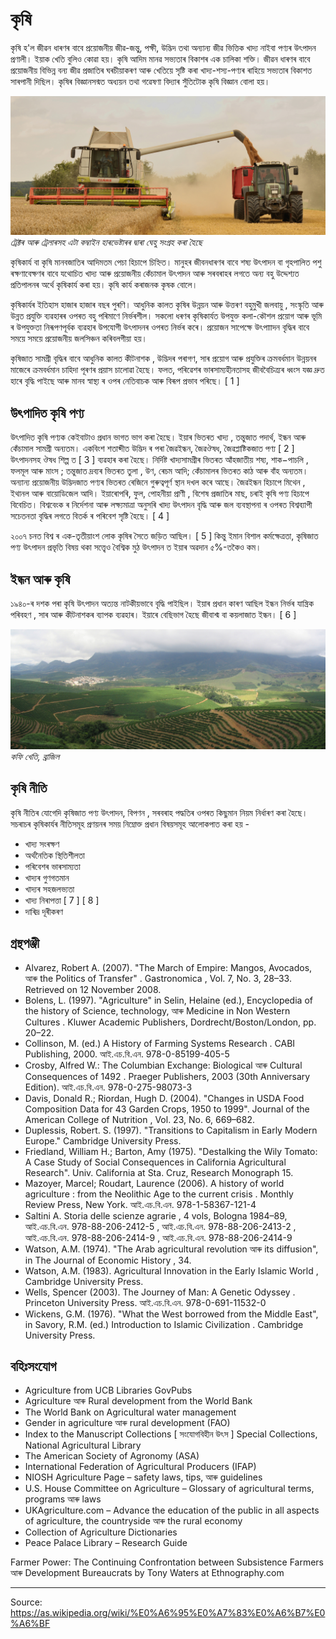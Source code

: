# কৃষি

কৃষি হ'ল জীৱন ধাৰণৰ বাবে প্ৰয়োজনীয় জীৱ-জন্তু, পক্ষী, উদ্ভিদ তথা অন্যান্য জীৱ ভিত্তিক খাদ্য নাইবা পণ্যৰ উৎপাদন প্ৰণালী। ইয়াক খেতি বুলিও কোৱা হয়। কৃষি আদিম মানৱ সভ্যতাৰ বিকাশৰ এক চালিকা শক্তি। জীৱন ধাৰণৰ বাবে প্ৰয়োজনীয় বিভিন্ন বন্য জীৱ প্ৰজাতিৰ ঘৰচীয়াকৰণ আৰু খেতিয়ে সৃষ্টি কৰা খাদ্য-শস্য-পণ্যৰ ৰাহিয়ে সভ্যতাৰ বিকাশত সাৰপানী দিছিল। কৃষিৰ বিজ্ঞানসন্মত অধ্যয়ন তথা গৱেষণা বিদ্যাৰ সুঁতিটোক কৃষি বিজ্ঞান বোলা হয়।

![](../../images/7ffe3509d34038c3.jpg)
*ট্ৰেক্টৰ আৰু ট্ৰেলাৰসহ এটা কম্বাইন হাৰভেষ্টাৰৰ দ্বাৰা ঘেহু সংগ্ৰহ কৰা হৈছে*

কৃষিকাৰ্য বা কৃষি মানবজাতিৰ আদিমতম পেচা হিচাপে চিহ্নিত। মানুহৰ জীবনধাৰণৰ বাবে শষ্য উৎপাদন বা গৃহপালিত পশু ৰক্ষণাবেক্ষণৰ বাবে যথোচিত খাদ্য আৰু প্ৰয়োজনীয় কেঁচামাল উৎপাদন আৰু সৰবৰাহৰ লগতে অন্য বহু উদ্দেশ্যত প্ৰতিপালনৰ অৰ্থে কৃষিকাৰ্য কৰা হয়। কৃষি কাৰ্য কৰাজনক কৃষক বোলে।

কৃষিকাৰ্যৰ ইতিহাস হাজাৰ হাজাৰ বছৰ পুৰণি। আধুনিক কালত কৃষিৰ উন্নয়ন আৰু উত্তৰণ বহুমুখী জলবায়ু , সংস্কৃতি আৰু উন্নত প্ৰযুক্তি ব্যৱহাৰৰ ওপৰত বহু পৰিমাণে নিৰ্ভৰশীল। সকলো ধৰণৰ কৃষিকাৰ্যত উপযুক্ত কলা-কৌশল প্ৰয়োগ আৰু ভূমি ৰ উপযুক্ততা নিৰূপণপূৰ্বক ব্যৱহাৰ উপযোগী উৎপাদনৰ ওপৰত নিৰ্ভৰ কৰে। প্ৰয়োজন সাপেক্ষে উৎপাাাদন বৃদ্ধিৰ বাবে সময়ে সময়ে প্ৰয়োজনীয় জলসিঞ্চন কৰিবলগীয়া হয়।

কৃষিজাত সামগ্ৰী বৃদ্ধিৰ বাবে আধুনিক কালত কীটনাশক , উদ্ভিদৰ পৰাগণ, সাৰ প্ৰয়োগ আৰু প্ৰযুক্তিৰ ক্ৰমবৰ্ধমান উন্নয়নৰ মাজেৰে ক্ৰমবৰ্ধমান চাহিদা পূৰণৰ প্ৰয়াস চালোৱা হৈছে। ফলত, পৰিৱেশৰ ভাৰসাম্যহীনতাসহ জীববৈচিত্ৰ্যৰ ধ্বংস যজ্ঞ দ্ৰুত হাৰে বৃদ্ধি পাইছে আৰু মানব স্বাস্থ্য ৰ ওপৰ নেতিবাচক আৰু বিৰূপ প্ৰভাব পৰিছে। [ 1 ]

## উৎপাদিত কৃষি পণ্য

উৎপাদিত কৃষি পণ্যক কেইবাটাও প্ৰধান ভাগত ভাগ কৰা হৈছে। ইয়াৰ ভিতৰত খাদ্য , তন্তুজাত পদাৰ্থ, ইন্ধন আৰু কেঁচামাল সামগ্ৰী অন্যতম। একবিংশ শতাব্দীত উদ্ভিদ ৰ পৰা জৈৱইন্ধন, জৈৱঔষধ, জৈৱপ্লাষ্টিকজাত পণ্য [ 2 ] উৎপাদনসহ ঔষধ শিল্প ত [ 3 ] ব্যৱহাৰ কৰা হৈছে। নিৰ্দিষ্ট খাদ্যসামগ্ৰীৰ ভিতৰত আঁহজাতীয় শষ্য, শাক−পাচলি , ফলমূল আৰু মাংস ; তন্তুজাত দ্ৰব্যৰ ভিতৰত তুলা , উণ, ৰেচম আদি; কেঁচামালৰ ভিতৰত কাঠ আৰু বাঁহ অন্যতম। অন্যান্য প্ৰয়োজনীয় উদ্ভিদজাত পণ্যৰ ভিতৰত ৰেজিনে গুৰুত্বপূৰ্ণ স্থান দখল কৰে আছে। জৈৱইন্ধন হিচাপে মিথেন , ইথানল আৰু বায়োডিজেল আদি। ইয়াৰোপৰি, ফুল, পোহনীয়া প্ৰাণী , বিশেষ প্ৰজাতিৰ মাছ, চৰাই কৃষি পণ্য হিচাপে বিবেচিত। বিশ্ববেংক ৰ নিৰ্দেশনা আৰু লক্ষ্যমাত্ৰা অনুসৰি খাদ্য উৎপাদন বৃদ্ধি আৰু জল ব্যবস্থাপনা ৰ ওপৰত বিশ্বব্যাপী সচেতনতা বৃদ্ধিৰ লগতে বিতৰ্ক ৰ পৰিবেশ সৃষ্টি হৈছে। [ 4 ]

২০০৭ চনত বিশ্ব ৰ এক-তৃতীয়াংশ লোক কৃষিৰ সৈতে জড়িত আছিল। [ 5 ] কিন্তু ইমান বিশাল কৰ্মক্ষেত্ৰতা, কৃষিজাত পণ্য উৎপাদন প্ৰভৃতি বিষয় থকা সত্ত্বেও বৈশ্বিক মুঠ উৎপাদন ত ইয়াৰ অৱদান ৫%-তকৈও কম।

## ইন্ধন আৰু কৃষি

১৯৪০-ৰ দশক পৰা কৃষি উৎপাদন অত্যন্ত নাটকীয়ভাবে বৃদ্ধি পাইছিল। ইয়াৰ প্ৰধান কাৰণ আছিল ইন্ধন নিৰ্ভৰ যান্ত্ৰিক পৰিবহণ , সাৰ আৰু কীটনাশকৰ ব্যাপক ব্যৱহাৰ। ইয়াৰে বেছিভাগ হৈছে জীবাশ্ম বা কয়লাজাত ইন্ধন। [ 6 ]

![](../../images/c1746fbbd58ba88a.jpg)
*কফি খেতি, ব্ৰাজিল*

## কৃষি নীতি

কৃষি নীতিৰ যোগেদি কৃষিজাত পণ্য উৎপাদন, বিপণন , সৰবৰাহ পদ্ধতিৰ ওপৰত কিছুমান নিয়ম নিৰ্ধাৰণ কৰা হৈছে। সচৰাচৰ কৃষিকাৰ্যৰ নীতিসমূহ প্ৰণয়নৰ সময় নিম্নোক্ত প্ৰধান বিষয়সমূহ আলোকপাত কৰা হয় -

- খাদ্য সংৰক্ষণ
- অৰ্থনৈতিক স্থিতিশীলতা
- পৰিবেশৰ ভাৰসাম্যতা
- খাদ্যৰ গুণগতমান
- খাদ্যৰ সহজলভ্যতা
- খাদ্য নিৰাপত্তা [ 7 ] [ 8 ]
- দাৰিদ্ৰ দূৰীকৰণ

## গ্ৰন্থপঞ্জী

- Alvarez, Robert A. (2007). "The March of Empire: Mangos, Avocados, আৰু the Politics of Transfer" . Gastronomica , Vol. 7, No. 3, 28–33. Retrieved on 12 November 2008.
- Bolens, L. (1997). "Agriculture" in Selin, Helaine (ed.), Encyclopedia of the history of Science, technology, আৰু Medicine in Non Western Cultures . Kluwer Academic Publishers, Dordrecht/Boston/London, pp. 20–22.
- Collinson, M. (ed.) A History of Farming Systems Research . CABI Publishing, 2000. আই.এচ.বি.এন. 978-0-85199-405-5
- Crosby, Alfred W.: The Columbian Exchange: Biological আৰু Cultural Consequences of 1492 . Praeger Publishers, 2003 (30th Anniversary Edition). আই.এচ.বি.এন. 978-0-275-98073-3
- Davis, Donald R.; Riordan, Hugh D. (2004). "Changes in USDA Food Composition Data for 43 Garden Crops, 1950 to 1999". Journal of the American College of Nutrition , Vol. 23, No. 6, 669–682.
- Duplessis, Robert. S. (1997). "Transitions to Capitalism in Early Modern Europe." Cambridge University Press.
- Friedland, William H.; Barton, Amy (1975). "Destalking the Wily Tomato: A Case Study of Social Consequences in California Agricultural Research". Univ. California at Sta. Cruz, Research Monograph 15.
- Mazoyer, Marcel; Roudart, Laurence (2006). A history of world agriculture : from the Neolithic Age to the current crisis . Monthly Review Press, New York. আই.এচ.বি.এন. 978-1-58367-121-4
- Saltini A. Storia delle scienze agrarie , 4 vols, Bologna 1984–89, আই.এচ.বি.এন. 978-88-206-2412-5 , আই.এচ.বি.এন. 978-88-206-2413-2 , আই.এচ.বি.এন. 978-88-206-2414-9 , আই.এচ.বি.এন. 978-88-206-2414-9
- Watson, A.M. (1974). "The Arab agricultural revolution আৰু its diffusion", in The Journal of Economic History , 34.
- Watson, A.M. (1983). Agricultural Innovation in the Early Islamic World , Cambridge University Press.
- Wells, Spencer (2003). The Journey of Man: A Genetic Odyssey . Princeton University Press. আই.এচ.বি.এন. 978-0-691-11532-0
- Wickens, G.M. (1976). "What the West borrowed from the Middle East", in Savory, R.M. (ed.) Introduction to Islamic Civilization . Cambridge University Press.

## বহিঃসংযোগ

- Agriculture from UCB Libraries GovPubs
- Agriculture আৰু Rural development from the World Bank
- The World Bank on Agricultural water management
- Gender in agriculture আৰু rural development (FAO)
- Index to the Manuscript Collections [ সংযোগবিহীন উৎস ] Special Collections, National Agricultural Library
- The American Society of Agronomy (ASA)
- International Federation of Agricultural Producers (IFAP)
- NIOSH Agriculture Page – safety laws, tips, আৰু guidelines
- U.S. House Committee on Agriculture – Glossary of agricultural terms, programs আৰু laws
- UKAgriculture.com – Advance the education of the public in all aspects of agriculture, the countryside আৰু the rural economy
- Collection of Agriculture Dictionaries
- Peace Palace Library – Research Guide

Farmer Power: The Continuing Confrontation between Subsistence Farmers আৰু Development Bureaucrats by Tony Waters at Ethnography.com

---
Source: https://as.wikipedia.org/wiki/%E0%A6%95%E0%A7%83%E0%A6%B7%E0%A6%BF
